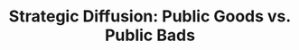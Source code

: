 ---
layout: page
title: "Strategic Diffusion: Public Goods vs. Public Bads"
description: "How does influence shape the provision of public goods and bads? With <a href='https://sites.google.com/site/arthurcampbellecon/'>Arthur Campbell</a> and <a href='https://sites.google.com/site/yvesbzenou/'>Yves Zenou</a><br><br> <i> Reject and Resubmit at Econometrica.</i>"
img: assets/img/sd-graph.png
importance: 2
category: "research (working papers)"
redirect_to: /assets/pdf/Strategic_Diffusion_September_2024.pdf
---